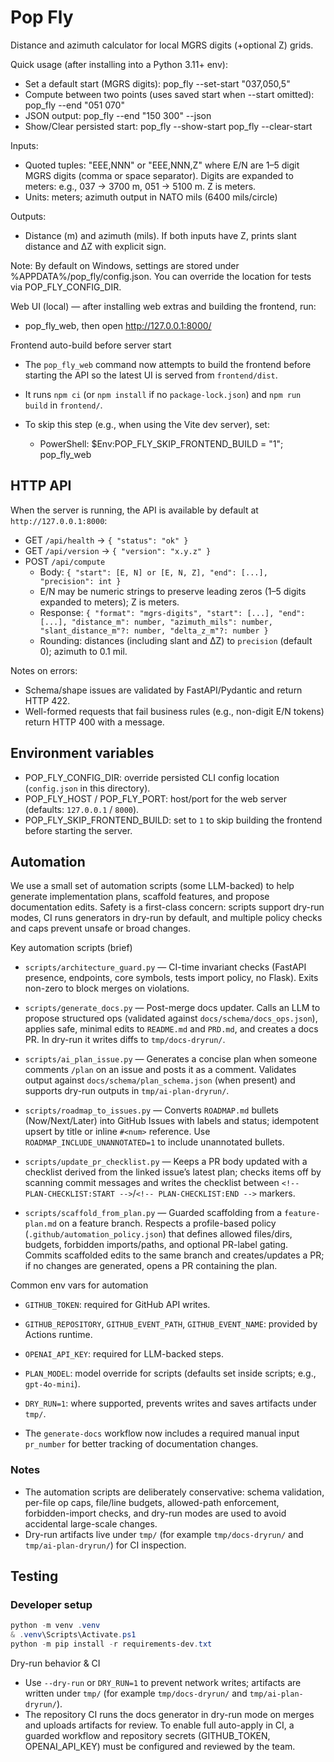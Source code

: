 # Pop Fly

Distance and azimuth calculator for local MGRS digits (+optional Z) grids.

Quick usage (after installing into a Python 3.11+ env):

- Set a default start (MGRS digits):
  pop_fly --set-start "037,050,5"
- Compute between two points (uses saved start when --start omitted):
  pop_fly --end "051 070"
- JSON output:
  pop_fly --end "150 300" --json
- Show/Clear persisted start:
  pop_fly --show-start
  pop_fly --clear-start

Inputs:
- Quoted tuples: "EEE,NNN" or "EEE,NNN,Z" where E/N are 1–5 digit MGRS digits (comma or space separator). Digits are expanded to meters: e.g., 037 → 3700 m, 051 → 5100 m. Z is meters.
- Units: meters; azimuth output in NATO mils (6400 mils/circle)

Outputs:
- Distance (m) and azimuth (mils). If both inputs have Z, prints slant distance and ΔZ with explicit sign.

Note: By default on Windows, settings are stored under %APPDATA%/pop_fly/config.json.
You can override the location for tests via POP_FLY_CONFIG_DIR.

Web UI (local) — after installing web extras and building the frontend, run:
- pop_fly_web, then open http://127.0.0.1:8000/

Frontend auto-build before server start
- The `pop_fly_web` command now attempts to build the frontend before starting the API so the latest UI is served from `frontend/dist`.
- It runs `npm ci` (or `npm install` if no `package-lock.json`) and `npm run build` in `frontend/`.
- To skip this step (e.g., when using the Vite dev server), set:

  - PowerShell:
    $Env:POP_FLY_SKIP_FRONTEND_BUILD = "1"; pop_fly_web

## HTTP API

When the server is running, the API is available by default at `http://127.0.0.1:8000`:

- GET `/api/health` → `{ "status": "ok" }`
- GET `/api/version` → `{ "version": "x.y.z" }`
- POST `/api/compute`
  - Body: `{ "start": [E, N] or [E, N, Z], "end": [...], "precision": int }`
  - E/N may be numeric strings to preserve leading zeros (1–5 digits expanded to meters); Z is meters.
  - Response: `{ "format": "mgrs-digits", "start": [...], "end": [...], "distance_m": number, "azimuth_mils": number, "slant_distance_m"?: number, "delta_z_m"?: number }`
  - Rounding: distances (including slant and ΔZ) to `precision` (default 0); azimuth to 0.1 mil.

Notes on errors:
- Schema/shape issues are validated by FastAPI/Pydantic and return HTTP 422.
- Well-formed requests that fail business rules (e.g., non-digit E/N tokens) return HTTP 400 with a message.

## Environment variables

- POP_FLY_CONFIG_DIR: override persisted CLI config location (`config.json` in this directory).
- POP_FLY_HOST / POP_FLY_PORT: host/port for the web server (defaults: `127.0.0.1` / `8000`).
- POP_FLY_SKIP_FRONTEND_BUILD: set to `1` to skip building the frontend before starting the server.


## Automation

We use a small set of automation scripts (some LLM-backed) to help generate implementation plans, scaffold features, and propose documentation edits. Safety is a first-class concern: scripts support dry-run modes, CI runs generators in dry-run by default, and multiple policy checks and caps prevent unsafe or broad changes.

Key automation scripts (brief)

- `scripts/architecture_guard.py` — CI-time invariant checks (FastAPI presence, endpoints, core symbols, tests import policy, no Flask). Exits non-zero to block merges on violations.

- `scripts/generate_docs.py` — Post-merge docs updater. Calls an LLM to propose structured ops (validated against `docs/schema/docs_ops.json`), applies safe, minimal edits to `README.md` and `PRD.md`, and creates a docs PR. In dry-run it writes diffs to `tmp/docs-dryrun/`.

- `scripts/ai_plan_issue.py` — Generates a concise plan when someone comments `/plan` on an issue and posts it as a comment. Validates output against `docs/schema/plan_schema.json` (when present) and supports dry-run outputs in `tmp/ai-plan-dryrun/`.

- `scripts/roadmap_to_issues.py` — Converts `ROADMAP.md` bullets (Now/Next/Later) into GitHub Issues with labels and status; idempotent upsert by title or inline `#<num>` reference. Use `ROADMAP_INCLUDE_UNANNOTATED=1` to include unannotated bullets.

- `scripts/update_pr_checklist.py` — Keeps a PR body updated with a checklist derived from the linked issue’s latest plan; checks items off by scanning commit messages and writes the checklist between `<!-- PLAN-CHECKLIST:START -->`/`<!-- PLAN-CHECKLIST:END -->` markers.

- `scripts/scaffold_from_plan.py` — Guarded scaffolding from a `feature-plan.md` on a feature branch. Respects a profile-based policy (`.github/automation_policy.json`) that defines allowed files/dirs, budgets, forbidden imports/paths, and optional PR-label gating. Commits scaffolded edits to the same branch and creates/updates a PR; if no changes are generated, opens a PR containing the plan.

Common env vars for automation

- `GITHUB_TOKEN`: required for GitHub API writes.
- `GITHUB_REPOSITORY`, `GITHUB_EVENT_PATH`, `GITHUB_EVENT_NAME`: provided by Actions runtime.
- `OPENAI_API_KEY`: required for LLM-backed steps.
- `PLAN_MODEL`: model override for scripts (defaults set inside scripts; e.g., `gpt-4o-mini`).
- `DRY_RUN=1`: where supported, prevents writes and saves artifacts under `tmp/`.

- The `generate-docs` workflow now includes a required manual input `pr_number` for better tracking of documentation changes.

### Notes

- The automation scripts are deliberately conservative: schema validation, per-file op caps, file/line budgets, allowed-path enforcement, forbidden-import checks, and dry-run modes are used to avoid accidental large-scale changes.
- Dry-run artifacts live under `tmp/` (for example `tmp/docs-dryrun/` and `tmp/ai-plan-dryrun/`) for CI inspection.

## Testing

### Developer setup

```powershell
python -m venv .venv
& .venv\Scripts\Activate.ps1
python -m pip install -r requirements-dev.txt
```

Dry-run behavior & CI

- Use `--dry-run` or `DRY_RUN=1` to prevent network writes; artifacts are written under `tmp/` (for example `tmp/docs-dryrun/` and `tmp/ai-plan-dryrun/`).
- The repository CI runs the docs generator in dry-run mode on merges and uploads artifacts for review. To enable full auto-apply in CI, a guarded workflow and repository secrets (GITHUB_TOKEN, OPENAI_API_KEY) must be configured and reviewed by the team.